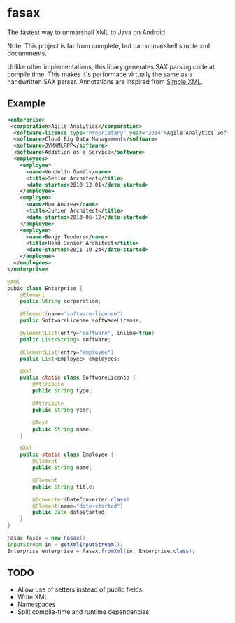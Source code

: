 fasax
=====

The fastest way to unmarshall XML to Java on Android.

Note: This project is far from complete, but can unmarshell simple xml 
documments.

Unlike other implementations, this libary generates SAX parsing code at compile 
time. This makes it's performace virtually the same as a handwritten SAX parser.
Annotations are inspired from [Simple XML](http://simple.sourceforge.net/).

Example
-------

```xml
<enterprise>
 <corporation>Agile Analytics</corporation>
  <software-license type="Proprietary" year="2014">Agile Analytics Software Licences™</software-license>
  <software>Cloud Big Data Management</software>
  <software>JVMXMLRPP</software>
  <software>Addition as a Service</software>
  <employees>
    <employee>
      <name>Vendelín Gamil</name>
      <title>Senior Architect</title>
      <date-started>2010-12-01</date-started>
    </employee>
    <employee>
      <name>Huw Andrea</name>
      <title>Junior Architect</title>
      <date-started>2013-06-12</date-started>
    </employee>
    <employee>
      <name>Benjy Teodors</name>
      <title>Head Senior Architect</title>
      <date-started>2011-10-24</date-started>
    </employee>
  </employees>
</enterprise>
```

```java
@Xml
pubic class Enterprise {
    @Element
    public String corperation;

    @Element(name="software-license")
    public SoftwareLicense softwareLicense;

    @ElementList(entry="software", inline=true)
    public List<String> software;

    @ElementList(entry="employee")
    public List<Employee> employees;

    @Xml
    public static class SoftwareLicense {
        @Attribute
        public String type;

        @Attribute
        public String year;

        @Text
        public String name;
    }

    @Xml
    public static class Employee {
        @Element
        public String name;

        @Element
        public String title;

        @Converter(DateConverter.class)
        @Element(name="date-started")
        public Date dateStarted;
    }
}
```

```java
Fasax fasax = new Fasax();
InputStream in = getXmlInputStream();
Enterprise enterprise = fasax.fromXml(in, Enterprise.class);
```

TODO
----
- Allow use of setters instead of public fields
- Write XML
- Namespaces
- Split compile-time and runtime dependencies
